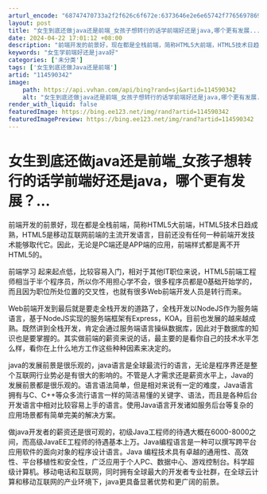 ```yaml
---
arturl_encode: "68747470733a2f2f626c6f672e:6373646e2e6e65742f77656978696e5f33353134363132312f:61727469636c652f64657461696c732f313134353930333432"
layout: post
title: "女生到底还做java还是前端_女孩子想转行的话学前端好还是java,哪个更有发展..."
date: 2024-04-22 17:01:12 +08:00
description: "前端开发的前景好，现在都是全栈前端，简称HTML5大前端，HTML5技术日趋成熟，H"
keywords: "女生学前端好还是java好"
categories: ['未分类']
tags: ['女生到底还做Java还是前端']
artid: "114590342"
image:
    path: https://api.vvhan.com/api/bing?rand=sj&artid=114590342
    alt: "女生到底还做java还是前端_女孩子想转行的话学前端好还是java,哪个更有发展..."
render_with_liquid: false
featuredImage: https://bing.ee123.net/img/rand?artid=114590342
featuredImagePreview: https://bing.ee123.net/img/rand?artid=114590342
---
```


# 女生到底还做java还是前端_女孩子想转行的话学前端好还是java，哪个更有发展？...

前端开发的前景好，现在都是全栈前端，简称HTML5大前端，HTML5技术日趋成熟，HTML5是移动互联网前端的主流开发语言，目前还没有任何一种前端开发技术能够取代它。因此，无论是PC端还是APP端的应用，前端样式都是离不开HTML5的。

前端学习 起来起点低，比较容易入门，相对于其他IT职位来说，HTML5前端工程师相当于半个程序员，所以你不用担心学不会，很多程序员都是0基础开始学的，而且因为职位所处位置的交叉性，也就有很多Web前端开发人员是转行而来。

Web前端开发到最后就是要走全栈开发的道路了，全栈开发以NodeJS作为服务端语言，基于NodeJS实现的服务端框架有Express，KOA，目前也发展的越来越成熟。既然讲到全栈开发，肯定会通过服务端语言操纵数据库，因此对于数据库的知识也是要掌握的。其实做前端的薪资来说的话，最主要的是看你自己的技术水平怎么样，看你在上什么地方工作这些种种因素来决定的。

java的发展前景是很乐观的，java语言是全球最流行的语言，无论是程序界还是整个互联网行业势必是有很大的影响的。不管是人才需求还是薪资水平上，Java的发展前景都是很乐观的。语言语法简单，但是相对来说有一定的难度，Java语言拥有与C、C++等众多流行语言一样的简洁易懂的关键字、语法，而且是各种后台开发语言中相对比较容易上手的语言。使用Java语言开发诸如服务后台等复杂的应用场景都有简单完美的解决方案。

做java开发者的薪资还是很可观的，初级Java工程师的待遇大概在6000-8000之间，而高级JavaEE工程师的待遇基本上万。Java编程语言是一种可以撰写跨平台应用软件的面向对象的程序设计语言。Java 编程技术具有卓越的通用性、高效性、平台移植性和安全性，广泛应用于个人PC、数据中心、游戏控制台。科学超级计算机。移动电话和互联网，同时拥有全球最大的开发者专业社群，在全球云计算和移动互联网的产业环境下，java更具备显著优势和更广阔的前景。
